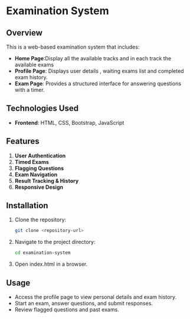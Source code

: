 # Examination System

## Overview
This is a web-based examination system that includes:
- **Home Page**:Display all the available tracks and in each track the available exams
- **Profile Page**: Displays user details , waiting exams list and completed exam history.
- **Exam Page**: Provides a structured interface for answering questions with a timer.

## Technologies Used
- **Frontend**: HTML, CSS, Bootstrap, JavaScript

## Features
1. **User Authentication** 
2. **Timed Exams**
3. **Flagging Questions**
4. **Exam Navigation**
5. **Result Tracking & History**
6. **Responsive Design**

## Installation
1. Clone the repository:
   ```sh
   git clone <repository-url>
   ```
2. Navigate to the project directory:
   ```sh
   cd examination-system
   ```
3. Open index.html in a browser.

## Usage
- Access the profile page to view personal details and exam history.
- Start an exam, answer questions, and submit responses.
- Review flagged questions and past exams.


